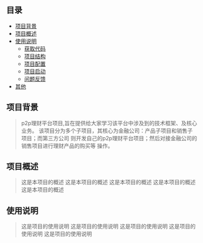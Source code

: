 ## 目录
* [项目背景](#项目背景)
* [项目概述](#项目概述)
* [使用说明](#使用说明)
    * [获取代码](#获取代码)
    * [项目结构](#项目结构)
    * [项目配置](#项目配置)
    * [项目启动](#项目启动)
    * [问题反馈](#问题反馈)
* [其他](#其他)

## 项目背景
> p2p理财平台项目,旨在提供给大家学习该平台中涉及到的技术框架、及核心业务。
    该项目分为多个子项目，其核心为金融公司：产品子项目和销售子项目；而第三方公司
    则开发自己的p2p理财平台项目；然后对接金融公司的销售项目进行理财产品的购买等
    操作。

## 项目概述
> 这是本项目的概述
这是本项目的概述
这是本项目的概述
这是本项目的概述
这是本项目的概述
## 使用说明
> 这是项目的使用说明
这是项目的使用说明
这是项目的使用说明
这是项目的使用说明
这是项目的使用说明
